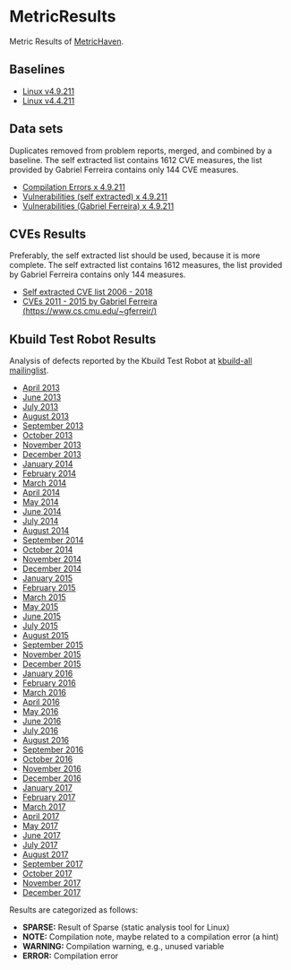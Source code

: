 # MetricResults
Metric Results of [MetricHaven](https://github.com/KernelHaven/MetricHaven).

## Baselines ##
* [Linux v4.9.211](Baselines/linux-4.9.211/linux-4.9.211.csv.zip)
* [Linux v4.4.211](Baselines/linux-4.4.211/linux-4.4.211.csv.zip)

## Data sets ##
Duplicates removed from problem reports, merged, and combined by a baseline.
The self extracted list contains 1612 CVE measures, the list provided by Gabriel Ferreira
contains only 144 CVE measures.
* [Compilation Errors x 4.9.211](Datasets/DS%20on%20ERROR%20x%20Linux-4.9.211.csv.zip)
* [Vulnerabilities (self extracted) x 4.9.211](Datasets/DS%20on%20CVEs%20(self)%20x%20Linux-4.9.211.csv.zip)
* [Vulnerabilities (Gabriel Ferreira) x 4.9.211](Datasets/DS%20on%20CVEs%20x%20Linux-4.9.211.csv.zip)

## CVEs Results ##
Preferably, the self extracted list should be used, because it is more complete.
The self extracted list contains 1612 measures, the list provided by Gabriel Ferreira
contains only 144 measures.
 * [Self extracted CVE list 2006 - 2018](CVEs/Self-extracted/CVE-Measures.xlsx)
 * [CVEs 2011 - 2015 by Gabriel Ferreira (https://www.cs.cmu.edu/~gferreir/)](CVEs/Ferreira/CVEs.xlsx)

## Kbuild Test Robot Results ##
Analysis of defects reported by the Kbuild Test Robot at [kbuild-all mailinglist](https://lists.01.org/pipermail/kbuild-all/).
* [April 2013](Kbuild%20Test%20Robot/2013-April/2013-April.xlsx)
* [June 2013](Kbuild%20Test%20Robot/2013-June/2013-June.xlsx)
* [July 2013](Kbuild%20Test%20Robot/2013-July/2013-July.xlsx)
* [August 2013](Kbuild%20Test%20Robot/2013-August/2013-August.xlsx)
* [September 2013](Kbuild%20Test%20Robot/2013-September/2013-September.xlsx)
* [October 2013](Kbuild%20Test%20Robot/2013-October/2013-October.xlsx)
* [November 2013](Kbuild%20Test%20Robot/2013-November/2013-November.xlsx)
* [December 2013](Kbuild%20Test%20Robot/2013-December/2013-December.xlsx)
* [January 2014](Kbuild%20Test%20Robot/2014-January/2014-January.xlsx)
* [February 2014](Kbuild%20Test%20Robot/2014-February/2014-February.xlsx)
* [March 2014](Kbuild%20Test%20Robot/2014-March/2014-March.xlsx)
* [April 2014](Kbuild%20Test%20Robot/2014-April/2014-April.xlsx)
* [May 2014](Kbuild%20Test%20Robot/2014-May/2014-May.xlsx)
* [June 2014](Kbuild%20Test%20Robot/2014-June/2014-June.xlsx)
* [July 2014](Kbuild%20Test%20Robot/2014-July/2014-July.xlsx)
* [August 2014](Kbuild%20Test%20Robot/2014-August/2014-August.xlsx)
* [September 2014](Kbuild%20Test%20Robot/2014-September/2014-September.xlsx)
* [October 2014](Kbuild%20Test%20Robot/2014-October/2014-October.xlsx)
* [November 2014](Kbuild%20Test%20Robot/2014-November/2014-November.xlsx)
* [December 2014](Kbuild%20Test%20Robot/2014-December/2014-December.xlsx)
* [January 2015](Kbuild%20Test%20Robot/2015-January/2015-January.xlsx)
* [February 2015](Kbuild%20Test%20Robot/2015-February/2015-February.xlsx)
* [March 2015](Kbuild%20Test%20Robot/2015-March/2015-March.xlsx)
* [May 2015](Kbuild%20Test%20Robot/2015-May/2015-May.xlsx)
* [June 2015](Kbuild%20Test%20Robot/2015-June/2015-June.xlsx)
* [July 2015](Kbuild%20Test%20Robot/2015-July/2015-July.xlsx)
* [August 2015](Kbuild%20Test%20Robot/2015-August/2015-August.xlsx)
* [September 2015](Kbuild%20Test%20Robot/2015-September/2015-September.xlsx)
* [November 2015](Kbuild%20Test%20Robot/2015-November/2015-November.xlsx)
* [December 2015](Kbuild%20Test%20Robot/2015-December/2015-December.xlsx)
* [January 2016](Kbuild%20Test%20Robot/2016-January/2016-January.xlsx)
* [February 2016](Kbuild%20Test%20Robot/2016-February/2016-February.xlsx)
* [March 2016](Kbuild%20Test%20Robot/2016-March/2016-March.xlsx)
* [April 2016](Kbuild%20Test%20Robot/2016-April/2016-April.xlsx)
* [May 2016](Kbuild%20Test%20Robot/2016-May/2016-May.xlsx)
* [June 2016](Kbuild%20Test%20Robot/2016-June/2016-June.xlsx)
* [July 2016](Kbuild%20Test%20Robot/2016-July/2016-July.xlsx)
* [August 2016](Kbuild%20Test%20Robot/2016-August/2016-August.xlsx)
* [September 2016](Kbuild%20Test%20Robot/2016-September/2016-September.xlsx)
* [October 2016](Kbuild%20Test%20Robot/2016-October/2016-October.xlsx)
* [November 2016](Kbuild%20Test%20Robot/2016-November/2016-November.xlsx)
* [December 2016](Kbuild%20Test%20Robot/2016-December/2016-December.xlsx)
* [January 2017](Kbuild%20Test%20Robot/2017-January/2017-January.xlsx)
* [February 2017](Kbuild%20Test%20Robot/2017-February/2017-February.xlsx)
* [March 2017](Kbuild%20Test%20Robot/2017-March/2017-March.xlsx)
* [April 2017](Kbuild%20Test%20Robot/2017-April/2017-April.xlsx)
* [May 2017](Kbuild%20Test%20Robot/2017-May/2017-May.xlsx)
* [June 2017](Kbuild%20Test%20Robot/2017-June/2017-June.xlsx)
* [July 2017](Kbuild%20Test%20Robot/2017-July/2017-July.xlsx)
* [August 2017](Kbuild%20Test%20Robot/2017-August/2017-August.xlsx)
* [September 2017](Kbuild%20Test%20Robot/2017-September/2017-September.xlsx)
* [October 2017](Kbuild%20Test%20Robot/2017-October/2017-October.xlsx)
* [November 2017](Kbuild%20Test%20Robot/2017-November/2017-November.xlsx)
* [December 2017](Kbuild%20Test%20Robot/2017-December/2017-December.xlsx)

Results are categorized as follows:
* **SPARSE:** Result of Sparse (static analysis tool for Linux)
* **NOTE:** Compilation note, maybe related to a compilation error (a hint)
* **WARNING:** Compilation warning, e.g., unused variable
* **ERROR:** Compilation error
